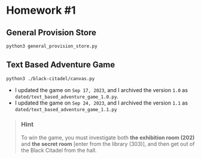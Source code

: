 # Homework \#1

## General Provision Store

~~~bash
python3 general_provision_store.py
~~~

## Text Based Adventure Game

~~~bash
python3 ./black-citadel/canvas.py
~~~

* I updated the game on `Sep 17, 2023`, and I archived the version `1.0`
  as `dated/text_based_adventure_game_1.0.py`.
* I updated the game on `Sep 24, 2023`, and I archived the version `1.1`
  as `dated/text_based_adventure_game_1.1.py`

> ### Hint
> To win the game, you must investigate both **the exhibition room (202)** and **the secret
> room** [enter from the library (303)], and then get out of the Black Citadel from the hall.
